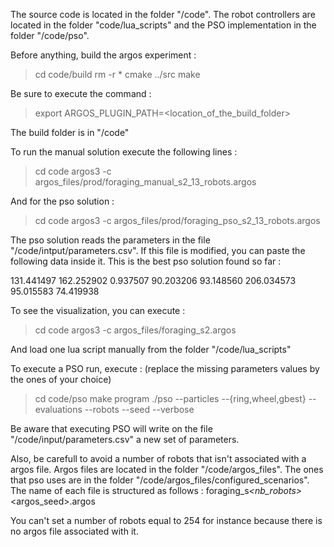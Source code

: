 
The source code is located in the folder "/code". The robot controllers are located in the folder "code/lua_scripts" and the PSO implementation in the folder "/code/pso".

Before anything, build the argos experiment :
> cd code/build
> rm -r *
> cmake ../src
> make

Be sure to execute the command :
> export ARGOS_PLUGIN_PATH=<location_of_the_build_folder>

The build folder is in "/code"

To run the manual solution execute the following lines :
> cd code
> argos3 -c argos_files/prod/foraging_manual_s2_13_robots.argos

And for the pso solution :
> cd code
> argos3 -c argos_files/prod/foraging_pso_s2_13_robots.argos

The pso solution reads the parameters in the file "/code/intput/parameters.csv". If this file is modified, you can paste the following data inside it. This is the best pso solution found so far :

131.441497
162.252902
0.937507
90.203206
93.148560
206.034573
95.015583
74.419938

To see the visualization, you can execute :
> cd code
> argos3 -c argos_files/foraging_s2.argos

And load one lua script manually from the folder "/code/lua_scripts"

To execute a PSO run, execute : (replace the missing parameters values by the ones of your choice)
> cd code/pso
> make program
> ./pso --particles <int> --{ring,wheel,gbest} --evaluations <int> --robots <int> --seed <int> --verbose <bool>

Be aware that executing PSO will write on the file "/code/input/parameters.csv" a new set of parameters.

Also, be carefull to avoid a number of robots that isn't associated with a argos file. Argos files are located in the folder "/code/argos_files". The ones that pso uses are in the folder "/code/argos_files/configured_scenarios". The name of each file is structured as follows : foraging_s<scenario>_<nb_robots>_<argos_seed>.argos

You can't set a number of robots equal to 254 for instance because there is no argos file associated with it.

